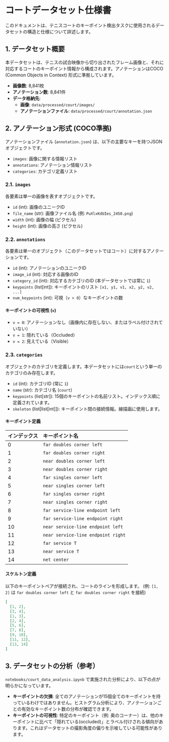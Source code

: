 # コートデータセット仕様書

このドキュメントは、テニスコートのキーポイント検出タスクに使用されるデータセットの構造と仕様について詳述します。

## 1. データセット概要

本データセットは、テニスの試合映像から切り出されたフレーム画像と、それに対応するコートのキーポイント情報から構成されます。アノテーションはCOCO (Common Objects in Context) 形式に準拠しています。

- **画像数**: 8,841枚
- **アノテーション数**: 8,841件
- **データ格納先**:
  - **画像**: `data/processed/court/images/`
  - **アノテーションファイル**: `data/processed/court/annotation.json`

## 2. アノテーション形式 (COCO準拠)

アノテーションファイル (`annotation.json`) は、以下の主要なキーを持つJSONオブジェクトです。

- `images`: 画像に関する情報リスト
- `annotations`: アノテーション情報リスト
- `categories`: カテゴリ定義リスト

### 2.1. `images`

各要素は単一の画像を表すオブジェクトです。

- `id` (int): 画像のユニークID
- `file_name` (str): 画像ファイル名 (例: `PuXlxKdUIes_2450.png`)
- `width` (int): 画像の幅 (ピクセル)
- `height` (int): 画像の高さ (ピクセル)

### 2.2. `annotations`

各要素は単一のオブジェクト（このデータセットではコート）に対するアノテーションです。

- `id` (int): アノテーションのユニークID
- `image_id` (int): 対応する画像のID
- `category_id` (int): 対応するカテゴリのID (本データセットでは常に `1`)
- `keypoints` (list[int]): キーポイントのリスト `[x1, y1, v1, x2, y2, v2, ...]`
- `num_keypoints` (int): 可視（`v > 0`）なキーポイントの数

#### キーポイントの可視性 (`v`)

- `v = 0`: アノテーションなし（画像内に存在しない、またはラベル付けされていない）
- `v = 1`: 隠れている（Occluded）
- `v = 2`: 見えている（Visible）

### 2.3. `categories`

オブジェクトのカテゴリを定義します。本データセットには`court`という単一のカテゴリのみ存在します。

- `id` (int): カテゴリID (常に `1`)
- `name` (str): カテゴリ名 (`court`)
- `keypoints` (list[str]): 15個のキーポイントの名前リスト。インデックス順に定義されています。
- `skeleton` (list[list[int]]): キーポイント間の接続情報。線描画に使用します。

#### キーポイント定義

| インデックス | キーポイント名                     |
| :----------- | :--------------------------------- |
| 0            | `far doubles corner left`          |
| 1            | `far doubles corner right`         |
| 2            | `near doubles corner left`         |
| 3            | `near doubles corner right`        |
| 4            | `far singles corner left`          |
| 5            | `near singles corner left`         |
| 6            | `far singles corner right`         |
| 7            | `near singles corner right`        |
| 8            | `far service-line endpoint left`   |
| 9            | `far service-line endpoint right`  |
| 10           | `near service-line endpoint left`  |
| 11           | `near service-line endpoint right` |
| 12           | `far service T`                    |
| 13           | `near service T`                   |
| 14           | `net center`                       |

#### スケルトン定義

以下のキーポイントペアが接続され、コートのラインを形成します。
(例: `[1, 2]` は `far doubles corner left` と `far doubles corner right` を接続)

```json
[
  [1, 2],
  [3, 4],
  [1, 3],
  [2, 4],
  [5, 6],
  [7, 8],
  [9, 10],
  [11, 12],
  [13, 14]
]
```

## 3. データセットの分析（参考）

`notebooks/court_data_analysis.ipynb` で実施された分析により、以下の点が明らかになっています。

- **キーポイントの欠損**: 全てのアノテーションが15個全てのキーポイントを持っているわけではありません。ヒストグラム分析により、アノテーションごとの有効なキーポイント数の分布が確認できます。
- **キーポイントの可視性**: 特定のキーポイント（例: 奥のコーナー）は、他のキーポイントに比べて「隠れている(occluded)」とラベル付けされる傾向があります。これはデータセットの撮影角度の偏りを示唆している可能性があります。
